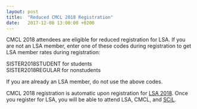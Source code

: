 ```yaml
---
layout: post
title:  "Reduced CMCL 2018 Registration"
date:   2017-12-08 13:00:00 +0200
---
```


CMCL 2018 attendees are eligible for reduced registration for LSA. If you are not an LSA member, enter one of these codes during registration to get LSA member rates during registration:

SISTER2018STUDENT for students    
SISTER2018REGULAR for nonstudents

If you are already an LSA member, do not use the above codes. 

CMCL 2018 registration is automatic upon registration for [LSA 2018](https://www.linguisticsociety.org/event/lsa-2018-annual-meeting). Once you register for LSA, you will be able to attend LSA, CMCL, and [SCiL](http://blogs.umass.edu/scil/scil-2018/scil-2018-call-for-papers/).
